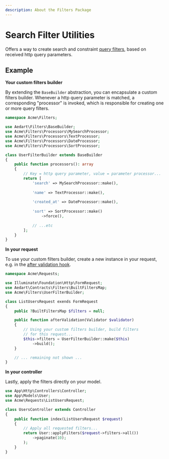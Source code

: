 ```yaml
---
description: About the Filters Package
---
```


# Search Filter Utilities

Offers a way to create search and constraint [query filters](../database/query/criteria.md), based on received http query parameters.

## Example

**Your custom filters builder**

By extending the `BaseBuilder` abstraction, you can encapsulate a custom filters builder.
Whenever a http query parameter is matched, a corresponding "processor" is invoked, which is responsible for creating one or more query filters.

```php
namespace Acme\Filters;

use Aedart\Filters\BaseBuilder;
use Acme\Filters\Processors\MySearchProcessor;
use Acme\Filters\Processors\TextProcessor;
use Acme\Filters\Processors\DateProcessor;
use Acme\Filters\Processors\SortProcessor;

class UserFilterBuilder extends BaseBuilder
{
    public function processors(): array
    {
        // Key = http query parameter, value = parameter processor...
        return [
            'search' => MySearchProcessor::make(),
            
            'name' => TextProcessor::make(),
            
            'created_at' => DateProcessor::make(),
            
            'sort' => SortProcessor::make()
                ->force(),
            
            // ...etc
        ];
    }
}
```

**In your request**

To use your custom filters builder, create a new instance in your request, e.g. in the [after validation hook](https://laravel.com/docs/12.x/validation#after-validation-hook).

```php
namespace Acme\Requests;

use Illuminate\Foundation\Http\FormRequest;
use Aedart\Contracts\Filters\BuiltFiltersMap;
use Acme\Filters\UserFilterBuilder;

class ListUsersRequest exends FormRequest
{
    public ?BuiltFiltersMap $filters = null;

    public function afterValidation(Validator $validator)
    {        
        // Using your custom filters builder, build filters
        // for this request...
        $this->filters = UserFilterBuilder::make($this)
            ->build();
    }

    // ... remaining not shown ...
}
```

**In your controller**

Lastly, apply the filters directly on your model.

```php
use App\Http\Controllers\Controller;
use App\Models\User;
use Acme\Requests\ListUsersRequest;

class UsersController extends Controller
{
    public function index(ListUsersRequest $request)
    {
        // Apply all requested filters...
        return User::applyFilters($request->filters->all())
            ->paginate(10);
        );
    }
}
```
